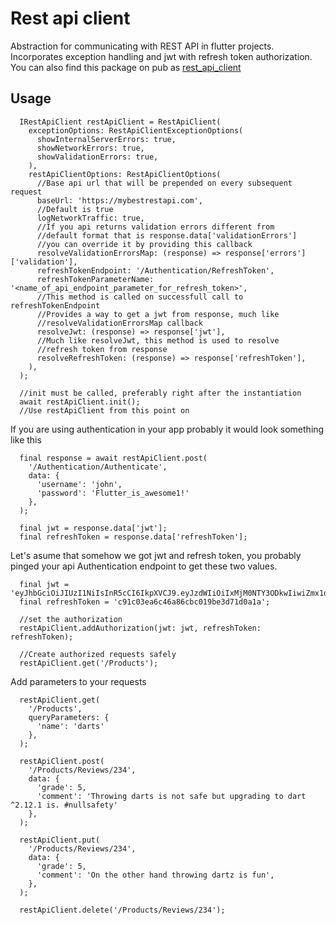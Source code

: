 # Rest api client
Abstraction for communicating with REST API in flutter projects. Incorporates exception handling and jwt with refresh token authorization.
You can also find this package on pub as [rest_api_client](https://pub.dev/packages/rest_api_client)

## Usage
```
  IRestApiClient restApiClient = RestApiClient(
    exceptionOptions: RestApiClientExceptionOptions(
      showInternalServerErrors: true,
      showNetworkErrors: true,
      showValidationErrors: true,
    ),
    restApiClientOptions: RestApiClientOptions(
      //Base api url that will be prepended on every subsequent request
      baseUrl: 'https://mybestrestapi.com',
      //Default is true
      logNetworkTraffic: true,
      //If you api returns validation errors different from
      //default format that is response.data['validationErrors']
      //you can override it by providing this callback
      resolveValidationErrorsMap: (response) => response['errors']['validation'],
      refreshTokenEndpoint: '/Authentication/RefreshToken',
      refreshTokenParameterName: '<name_of_api_endpoint_parameter_for_refresh_token>',
      //This method is called on successfull call to refreshTokenEndpoint
      //Provides a way to get a jwt from response, much like
      //resolveValidationErrorsMap callback
      resolveJwt: (response) => response['jwt'],
      //Much like resolveJwt, this method is used to resolve
      //refresh token from response
      resolveRefreshToken: (response) => response['refreshToken'],
    ),
  );

  //init must be called, preferably right after the instantiation
  await restApiClient.init();
  //Use restApiClient from this point on
```

If you are using authentication in your app probably it would look something like this
```
  final response = await restApiClient.post(
    '/Authentication/Authenticate',
    data: {
      'username': 'john',
      'password': 'Flutter_is_awesome1!'
    },
  );

  final jwt = response.data['jwt'];
  final refreshToken = response.data['refreshToken'];
```

Let's asume that somehow we got jwt and refresh token,
you probably pinged your api Authentication endpoint to get these two values.
```
  final jwt = 'eyJhbGciOiJIUzI1NiIsInR5cCI6IkpXVCJ9.eyJzdWIiOiIxMjM0NTY3ODkwIiwiZmx1dHRlciI6IkZsdXR0ZXIgaXMgYXdlc29tZSIsImNoYWxsZW5nZSI6IllvdSBtYWRlIGl0LCB5b3UgY3JhY2tlZCB0aGUgY29kZS4gWW91J3JlIGF3ZXNvbWUgdG9vLiIsImlhdCI6MTUxNjIzOTAyMn0.5QJz8hhxYsHxShS4hWKdHzcFH_IsQQZAnWSEcHJkspE';
  final refreshToken = 'c91c03ea6c46a86cbc019be3d71d0a1a';

  //set the authorization
  restApiClient.addAuthorization(jwt: jwt, refreshToken: refreshToken);

  //Create authorized requests safely
  restApiClient.get('/Products');
```

Add parameters to your requests
```
  restApiClient.get(
    '/Products',
    queryParameters: {
      'name': 'darts'
    },
  );

  restApiClient.post(
    '/Products/Reviews/234',
    data: {
      'grade': 5,
      'comment': 'Throwing darts is not safe but upgrading to dart ^2.12.1 is. #nullsafety'
    },
  );

  restApiClient.put(
    '/Products/Reviews/234',
    data: {
      'grade': 5,
      'comment': 'On the other hand throwing dartz is fun',
    },
  );

  restApiClient.delete('/Products/Reviews/234');
```